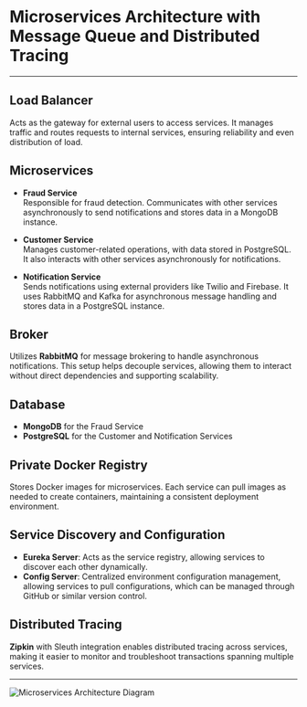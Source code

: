 # Microservices Architecture with Message Queue and Distributed Tracing

---

## Load Balancer
Acts as the gateway for external users to access services. It manages traffic and routes requests to internal services, ensuring reliability and even distribution of load.

## Microservices

- **Fraud Service**  
  Responsible for fraud detection. Communicates with other services asynchronously to send notifications and stores data in a MongoDB instance.

- **Customer Service**  
  Manages customer-related operations, with data stored in PostgreSQL. It also interacts with other services asynchronously for notifications.

- **Notification Service**  
  Sends notifications using external providers like Twilio and Firebase. It uses RabbitMQ and Kafka for asynchronous message handling and stores data in a PostgreSQL instance.

## Broker

Utilizes **RabbitMQ** for message brokering to handle asynchronous notifications. This setup helps decouple services, allowing them to interact without direct dependencies and supporting scalability.

## Database

- **MongoDB** for the Fraud Service
- **PostgreSQL** for the Customer and Notification Services

## Private Docker Registry

Stores Docker images for microservices. Each service can pull images as needed to create containers, maintaining a consistent deployment environment.

## Service Discovery and Configuration

- **Eureka Server**: Acts as the service registry, allowing services to discover each other dynamically.
- **Config Server**: Centralized environment configuration management, allowing services to pull configurations, which can be managed through GitHub or similar version control.

## Distributed Tracing

**Zipkin** with Sleuth integration enables distributed tracing across services, making it easier to monitor and troubleshoot transactions spanning multiple services.

---

![Microservices Architecture Diagram](https://github.com/user-attachments/assets/90060b93-b261-4a14-8e04-cb9854f86515)
